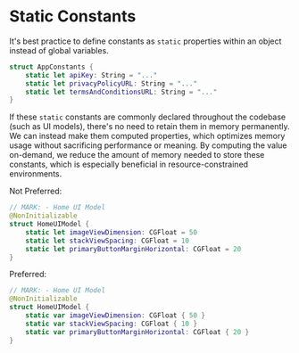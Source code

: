 # Static Constants

It's best practice to define constants as `static` properties within an object instead of global variables.

```swift
struct AppConstants {
    static let apiKey: String = "..."
    static let privacyPolicyURL: String = "..."
    static let termsAndConditionsURL: String = "..."
}
```

If these `static` constants are commonly declared throughout the codebase (such as UI models), there's no need to retain them in memory permanently. We can instead make them computed properties, which optimizes memory usage without sacrificing performance or meaning. By computing the value on-demand, we reduce the amount of memory needed to store these constants, which is especially beneficial in resource-constrained environments.

Not Preferred:

```swift
// MARK: - Home UI Model
@NonInitializable
struct HomeUIModel {
    static let imageViewDimension: CGFloat = 50
    static let stackViewSpacing: CGFloat = 10
    static let primaryButtonMarginHorizontal: CGFloat = 20
}
```

Preferred:

```swift
// MARK: - Home UI Model
@NonInitializable
struct HomeUIModel {
    static var imageViewDimension: CGFloat { 50 }
    static var stackViewSpacing: CGFloat { 10 }
    static var primaryButtonMarginHorizontal: CGFloat { 20 }
}
```
